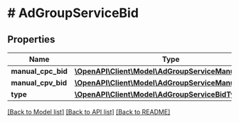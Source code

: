 # # AdGroupServiceBid

## Properties

Name | Type | Description | Notes
------------ | ------------- | ------------- | -------------
**manual_cpc_bid** | [**\OpenAPI\Client\Model\AdGroupServiceManualCPCBid**](AdGroupServiceManualCPCBid.md) |  | [optional]
**manual_cpv_bid** | [**\OpenAPI\Client\Model\AdGroupServiceManualCPVBid**](AdGroupServiceManualCPVBid.md) |  | [optional]
**type** | [**\OpenAPI\Client\Model\AdGroupServiceBidType**](AdGroupServiceBidType.md) |  | [optional]

[[Back to Model list]](../../README.md#models) [[Back to API list]](../../README.md#endpoints) [[Back to README]](../../README.md)
